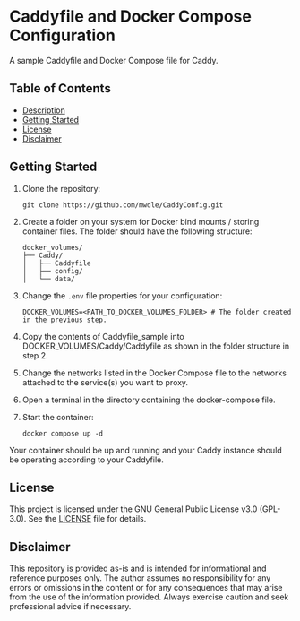 # Caddyfile and Docker Compose Configuration  

A sample Caddyfile and Docker Compose file for Caddy.  

## Table of Contents  

* [Description](#caddyfile-and-docker-compose-configuration)  
* [Getting Started](#getting-started)  
* [License](#license)  
* [Disclaimer](#disclaimer)  

## Getting Started  

1. Clone the repository:  

    ```shell
    git clone https://github.com/mwdle/CaddyConfig.git
    ```  

2. Create a folder on your system for Docker bind mounts / storing container files. The folder should have the following structure:  

    ```shell
    docker_volumes/
    ├── Caddy/
    │   ├── Caddyfile
    │   ├── config/
    │   └── data/
    ```  

3. Change the `.env` file properties for your configuration:  

    ```properties
    DOCKER_VOLUMES=<PATH_TO_DOCKER_VOLUMES_FOLDER> # The folder created in the previous step.
    ```  

4. Copy the contents of Caddyfile_sample into DOCKER_VOLUMES/Caddy/Caddyfile as shown in the folder structure in step 2.  
5. Change the networks listed in the Docker Compose file to the networks attached to the service(s) you want to proxy.  
6. Open a terminal in the directory containing the docker-compose file.  
7. Start the container:  

    ```shell
    docker compose up -d
    ```  

Your container should be up and running and your Caddy instance should be operating according to your Caddyfile.  

## License  

This project is licensed under the GNU General Public License v3.0 (GPL-3.0). See the [LICENSE](LICENSE.txt) file for details.  

## Disclaimer  

This repository is provided as-is and is intended for informational and reference purposes only. The author assumes no responsibility for any errors or omissions in the content or for any consequences that may arise from the use of the information provided. Always exercise caution and seek professional advice if necessary.  
